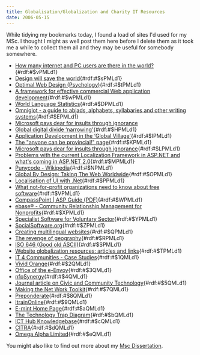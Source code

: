 ```yaml
---
title: Globalisation/Globalization and Charity IT Resources
date: 2006-05-15
---
```


While tidying my bookmarks today, I found a load of sites I'd used for my MSc. I thought I might as well post them here before I delete them as it took me a while to collect them all and they may be useful for somebody somewhere.

- [How many internet and PC users are there in the world?](http://www.geohive.com/global/geo.php?xml=ec_inet&xsl=ec_inet){#rdf:#\$vPMLd1}
- [Design will save the world](http://www.artlebedev.com/studio/slogan/){#rdf:#\$sPMLd1}
- [Optimal Web Design (Psychology)](http://psychology.wichita.edu/optimalweb/international.htm){#rdf:#\$tPMLd1}
- [A framework for effective commercial Web application development](http://www.ingentaconnect.com/search/expand?pub=infobike://mcb/172/1998/00000008/00000002/art00008){#rdf:#\$wPMLd1}
- [World Language Statistics](http://www.worldlingo.com/en/resources/language_statistics.html){#rdf:#\$DPMLd1}
- [Omniglot - a guide to abjads, alphabets, syllabaries and other writing systems](http://www.omniglot.com/index.htm){#rdf:#\$EPMLd1}
- [Microsoft pays dear for insults through ignorance](http://www.guardian.co.uk/uk_news/story/0,3604,1285890,00.html)
- [Global digital divide &#8216;narrowing'](http://news.bbc.co.uk/1/hi/technology/4296919.stm){#rdf:#\$HPMLd1}
- [Application Development in the &#8216;Global Village'](http://www.gartner.com/pages/story.php.id.2340.s.8.jsp){#rdf:#\$IPMLd1}
- [The "anyone can be provincial!" page](http://www.trigeminal.com/samples/provincial.html){#rdf:#\$KPMLd1}
- [Microsoft pays dear for insults through ignorance](http://www.guardian.co.uk/online/news/0,12597,1286066,00.html){#rdf:#\$LPMLd1}
- [Problems with the current Localization Framework in ASP.NET and what's coming in ASP.NET 2.0](http://weblogs.asp.net/plip/archive/2004/04/11/111139.aspx){#rdf:#\$MPMLd1}
- [Punycode - Wikipedia](http://en.wikipedia.org/wiki/Punycode){#rdf:#\$NPMLd1}
- [Global By Design: Taking The Web Worldwide](http://bytelevel.com/globalbydesign/){#rdf:#\$OPMLd1}
- [Localisation of UI with .Net](http://channel9.msdn.com/ShowPost.aspx?PostID=24721#24721){#rdf:#\$PPMLd1}
- [What not-for-profit organizations need to know about free software](http://www.communitybandwidth.ca/articles/free_software){#rdf:#\$VPMLd1}
- [CompassPoint | ASP Guide (PDF)](http://www.compasspoint.org/assets/216_enonprofit.pdf){#rdf:#\$WPMLd1}
- [ebase® - Community Relationship Management for Nonprofits](http://www.ebase.org/){#rdf:#\$XPMLd1}
- [Specialist Software for Voluntary Sector](http://www.volresource.org.uk/swit/index.htm){#rdf:#\$YPMLd1}
- [SocialSoftware.org](http://socialsoftware.org/Home/Themes%2CInfoandlinks){#rdf:#\$ZPMLd1}
- [Creating multilingual websites](http://www.openmymind.net/localization/){#rdf:#\$QPMLd1}
- [The revenge of geography](http://www.economist.com/science/tq/displayStory.cfm?story_id=1620794){#rdf:#\$RPMLd1}
- [ISO 646 (Good old ASCII)](http://czyborra.com/charsets/iso646.html){#rdf:#\$SPMLd1}
- [Website globalization resources: articles and links](http://bytelevel.com/global/){#rdf:#\$TPMLd1}
- [IT 4 Communities - Case Studies](http://www.it4communities.org.uk/it4c/home/casestudies.jsp){#rdf:#\$1QMLd1}
- [Vivid Orange](http://www.vividorange.com/){#rdf:#\$2QMLd1}
- [Office of the e-Envoy](http://archive.cabinetoffice.gov.uk/e-envoy/index-content.htm){#rdf:#\$3QMLd1}
- [nfpSynergy](http://www.nfpsynergy.net/){#rdf:#\$4QMLd1}
- [Journal article on Civic and Community Technology](http://www.makingthenetwork.org/docs/journal.htm){#rdf:#\$5QMLd1}
- [Making the Net Work Toolkit](http://www.makingthenetwork.org/tools/culture.htm){#rdf:#\$7QMLd1}
- [Preponderate](http://www.preponderate.co.uk/redefiningprofit.htm){#rdf:#\$8QMLd1}
- [ItrainOnline](http://itrainonline.org/){#rdf:#\$9QMLd1}
- [E-mint Home Page](http://www.e-mint.org.uk/){#rdf:#\$aQMLd1}
- [The Technology Trap Diagram](http://www.makingthenetwork.org/tools/matrix.htm){#rdf:#\$bQMLd1}
- [ICT Hub Knowledgebase](http://www.lasa.org.uk/knowledgebase/index.shtml){#rdf:#\$cQMLd1}
- [CITRA](http://www.citra.org.uk/index.php){#rdf:#\$dQMLd1}
- [Omega Alpha Limited](http://www.omega-alpha.com/community2.htm){#rdf:#\$eQMLd1}

You might also like to find out more about my [Msc Dissertation](/404).
